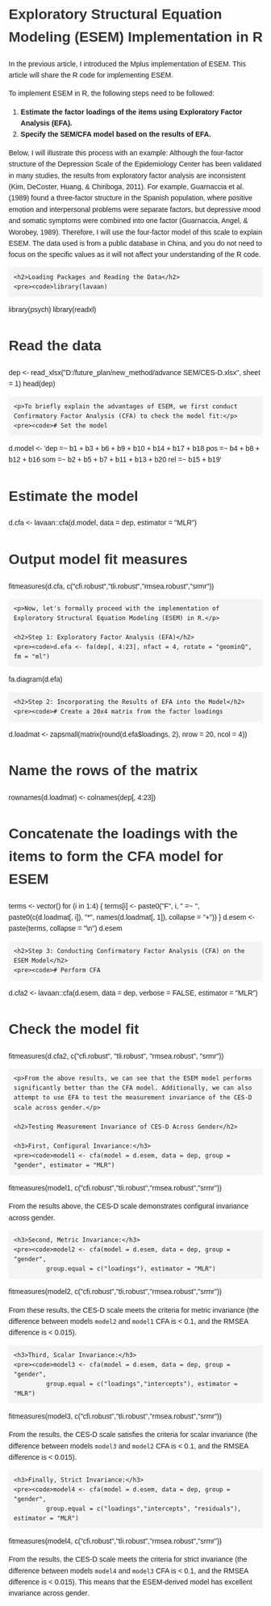 <!DOCTYPE html>
<html lang="en">
<head>
    <meta charset="UTF-8">
    <meta name="viewport" content="width=device-width, initial-scale=1.0">
    <title>Exploratory Structural Equation Modeling (ESEM) Implementation in R</title>
    <!-- Include any necessary CSS for styling -->
    <style>
        body {
            font-family: Arial, sans-serif;
            line-height: 1.6;
            margin: 20px;
        }
        pre {
            background-color: #f4f4f4;
            padding: 10px;
            overflow-x: auto;
        }
        code {
            font-family: Consolas, monospace;
        }
        h1, h2, h3, h4 {
            color: #333;
        }
        ul {
            margin-bottom: 20px;
        }
    </style>
</head>
<body>
    <h1>Exploratory Structural Equation Modeling (ESEM) Implementation in R</h1>
    <p>In the previous article, I introduced the Mplus implementation of ESEM. This article will share the R code for implementing ESEM.</p>
    <p>To implement ESEM in R, the following steps need to be followed:</p>
    <ol>
        <li><strong>Estimate the factor loadings of the items using Exploratory Factor Analysis (EFA).</strong></li>
        <li><strong>Specify the SEM/CFA model based on the results of EFA.</strong></li>
    </ol>
    <p>Below, I will illustrate this process with an example: Although the four-factor structure of the Depression Scale of the Epidemiology Center has been validated in many studies, the results from exploratory factor analysis are inconsistent (Kim, DeCoster, Huang, & Chiriboga, 2011). For example, Guarnaccia et al. (1989) found a three-factor structure in the Spanish population, where positive emotion and interpersonal problems were separate factors, but depressive mood and somatic symptoms were combined into one factor (Guarnaccia, Angel, & Worobey, 1989). Therefore, I will use the four-factor model of this scale to explain ESEM. The data used is from a public database in China, and you do not need to focus on the specific values as it will not affect your understanding of the R code.</p>

    <h2>Loading Packages and Reading the Data</h2>
    <pre><code>library(lavaan)
library(psych)
library(readxl)

# Read the data
dep <- read_xlsx("D:/future_plan/new_method/advance SEM/CES-D.xlsx", sheet = 1)
head(dep)
</code></pre>

    <p>To briefly explain the advantages of ESEM, we first conduct Confirmatory Factor Analysis (CFA) to check the model fit:</p>
    <pre><code># Set the model
d.model <- 'dep =~ b1 + b3 + b6 + b9 + b10 + b14 + b17 + b18
            pos =~ b4 + b8 + b12 + b16
            som =~ b2 + b5 + b7 + b11 + b13 + b20
            rel =~ b15 + b19'

# Estimate the model
d.cfa <- lavaan::cfa(d.model, data = dep, estimator = "MLR")

# Output model fit measures
fitmeasures(d.cfa, c("cfi.robust","tli.robust","rmsea.robust","srmr"))
</code></pre>

    <p>Now, let's formally proceed with the implementation of Exploratory Structural Equation Modeling (ESEM) in R.</p>

    <h2>Step 1: Exploratory Factor Analysis (EFA)</h2>
    <pre><code>d.efa <- fa(dep[, 4:23], nfact = 4, rotate = "geominQ", fm = "ml")
fa.diagram(d.efa)
</code></pre>

    <h2>Step 2: Incorporating the Results of EFA into the Model</h2>
    <pre><code># Create a 20x4 matrix from the factor loadings
d.loadmat <- zapsmall(matrix(round(d.efa$loadings, 2), nrow = 20, ncol = 4))

# Name the rows of the matrix
rownames(d.loadmat) <- colnames(dep[, 4:23])

# Concatenate the loadings with the items to form the CFA model for ESEM
terms <- vector()
for (i in 1:4) {
    terms[i] <- paste0("F", i, " =~ ", paste0(c(d.loadmat[, i]), "*", names(d.loadmat[, 1]), collapse = "+"))
}
d.esem <- paste(terms, collapse = "\n")
d.esem
</code></pre>

    <h2>Step 3: Conducting Confirmatory Factor Analysis (CFA) on the ESEM Model</h2>
    <pre><code># Perform CFA
d.cfa2 <- lavaan::cfa(d.esem, data = dep, verbose = FALSE, estimator = "MLR")

# Check the model fit
fitmeasures(d.cfa2, c("cfi.robust", "tli.robust", "rmsea.robust", "srmr"))
</code></pre>

    <p>From the above results, we can see that the ESEM model performs significantly better than the CFA model. Additionally, we can also attempt to use EFA to test the measurement invariance of the CES-D scale across gender.</p>

    <h2>Testing Measurement Invariance of CES-D Across Gender</h2>

    <h3>First, Configural Invariance:</h3>
    <pre><code>model1 <- cfa(model = d.esem, data = dep, group = "gender", estimator = "MLR")
fitmeasures(model1, c("cfi.robust","tli.robust","rmsea.robust","srmr"))
</code></pre>
    <p>From the results above, the CES-D scale demonstrates configural invariance across gender.</p>

    <h3>Second, Metric Invariance:</h3>
    <pre><code>model2 <- cfa(model = d.esem, data = dep, group = "gender", 
             group.equal = c("loadings"), estimator = "MLR")
fitmeasures(model2, c("cfi.robust","tli.robust","rmsea.robust","srmr"))
</code></pre>
    <p>From these results, the CES-D scale meets the criteria for metric invariance (the difference between models <code>model2</code> and <code>model1</code> CFA is &lt; 0.1, and the RMSEA difference is &lt; 0.015).</p>

    <h3>Third, Scalar Invariance:</h3>
    <pre><code>model3 <- cfa(model = d.esem, data = dep, group = "gender", 
             group.equal = c("loadings","intercepts"), estimator = "MLR")
fitmeasures(model3, c("cfi.robust","tli.robust","rmsea.robust","srmr"))
</code></pre>
    <p>From the results, the CES-D scale satisfies the criteria for scalar invariance (the difference between models <code>model3</code> and <code>model2</code> CFA is &lt; 0.1, and the RMSEA difference is &lt; 0.015).</p>

    <h3>Finally, Strict Invariance:</h3>
    <pre><code>model4 <- cfa(model = d.esem, data = dep, group = "gender", 
             group.equal = c("loadings","intercepts", "residuals"), estimator = "MLR")
fitmeasures(model4, c("cfi.robust","tli.robust","rmsea.robust","srmr"))
</code></pre>
    <p>From the results, the CES-D scale meets the criteria for strict invariance (the difference between models <code>model4</code> and <code>model3</code> CFA is &lt; 0.1, and the RMSEA difference is &lt; 0.015). This means that the ESEM-derived model has excellent invariance across gender.</p>
</body>
</html>
